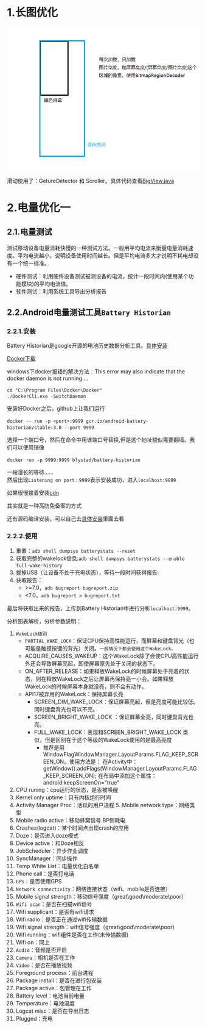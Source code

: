 # 1.长图优化

![](../images/加载长图优化.png)

滑动使用了：GetureDetector 和 Scroller。具体代码查看[BigView.java](../code/lsn8Code/BigView.java)

# 2.电量优化一

## 2.1.电量测试
测试移动设备电量消耗快慢的一种测试方法。一般用平均电流来衡量电量消耗速度。平均电流越小，说明设备使用时间越长。但是平均电流多大才说明不耗电却没有一个统一标准。

- 硬件测试：利用硬件设备测试被测设备的电流，统计一段时间内(使用某个功能模块)的平均电流值。
- 软件测试：利用系统工具导出分析报告

## 2.2.Android电量测试工具`Battery Historian`

### 2.2.1.安装

Battery Historian是google开源的电池历史数据分析工具。[具体安装](https://github.com/google/battery-historian)

[Docker下载](https://docs.docker.com/engine/install/)

windows下docker报错的解决方法：This error may also indicate that the docker daemon is not running....

```
cd "C:\Program Files\Docker\Docker"
./DockerCli.exe -SwitchDaemon
```

安装好Docker之后，github上让我们运行

`docker -- run -p <port>:9999 gcr.io/android-battery-historian/stable:3.0 --port 9999`

选择一个端口号，然后在命令中用该端口号替换<port>,但是这个地址貌似需要翻墙。我们可以使用镜像

`docker run -p 9999:9999 blystad/battery-historian`

一段漫长的等待……  
然后出现`Listening on port：9999`表示安装成功，进入`localhost:9999`

如果很慢接着安装[cdn](https://github.com/justjavac/ReplaceGoogleCDN/)

其实就是一种高防免备案的方式



还有源码编译安装，可以自己去[具体安装](https://github.com/google/battery-historian)里面去看

### 2.2.2.使用

1. 重置：`adb shell dumpsys batterystats --reset`
2. 获取完整的wakelock信息:`adb shell dumpsys batterystats --enable full-wake-history `
3. 拔掉USB（让设备不处于充电状态），等待一段时间获得报告:
4. 获取报告：
   - &gt;=7.0，`adb bugreport bugreport.zip`
   - &lt;7.0，`adb bugreport > bugreport.txt`

最后将获取出来的报告，上传到Battery Historian中进行分析`localhost:9999`。

分析图表解析，分析参数说明：
1. `WakeLock级别`
   - `PARTIAL_WAKE_LOCK`：保证CPU保持高性能运行，而屏幕和键盘背光（也可能是触摸按键的背光）关闭。`一般情况下都会使用这个WakeLock。`
   - ACQUIRE_CAUSES_WAKEUP：这个WakeLock除了会使CPU高性能运行外还会导致屏幕亮起，即使屏幕原先处于关闭的状态下。
   - ON_AFTER_RELEASE：如果释放WakeLock的时候屏幕处于亮着的状态，则在释放WakeLock之后让屏幕再保持亮一小会。如果释放WakeLock的时候屏幕本身就没亮，则不会有动作。
   - API17被弃用的WakeLock：保持屏幕长亮
     - SCREEN_DIM_WAKE_LOCK：保证屏幕亮起，但是亮度可能比较低。同时键盘背光也可以不亮。
     - SCREEN_BRIGHT_WAKE_LOCK ：保证屏幕全亮，同时键盘背光也亮。
     - FULL_WAKE_LOCK：表现和SCREEN_BRIGHT_WAKE_LOCK 类似，但是区别在于这个等级的WakeLock使用的是最高亮度
       - 推荐是用WindowFlagWindowManager.LayoutParams.FLAG_KEEP_SCREEN_ON。使用方法是：
         在Activity中： getWindow().addFlags(WindowManager.LayoutParams.FLAG_KEEP_SCREEN_ON);
         在布局中添加这个属性：android:keepScreenOn="true"
2. CPU runing：cpu运行的状态，是否被唤醒
3. Kernel only uptime：只有内核运行时间
4. Activity Manager Proc：活跃的用户进程
   5. Mobile network type：网络类型
5. Mobile radio active：移动蜂窝信号 BP侧耗电
6. Crashes(logcat)：某个时间点出现crash的应用
7. Doze：是否进入doze模式
8. Device active：和Doze相反
9. JobScheduler：异步作业调度
10. SyncManager：同步操作
11. Temp White List：电量优化白名单
12. Phone call：是否打电话
13. `GPS`：是否使用GPS
14. `Network connectivity`：网络连接状态（wifi、mobile是否连接）
15. Mobile signal strength：移动信号强度（great\good\moderate\poor）
16. `Wifi scan`：是否在扫描wifi信号
17. Wifi supplicant：是否有wifi请求
18. Wifi radio：是否正在通过wifi传输数据
19. Wifi signal strength：wifi信号强度（great\good\moderate\poor）
20. Wifi running：wifi组件是否在工作(未传输数据)
21. Wifi on：同上
22. `Audio`：音频是否开启
23. `Camera`：相机是否在工作
24. `Video`：是否在播放视频
25. Foreground process：前台进程
26. Package install：是否在进行包安装
27. Package active：包管理在工作
28. Battery level：电池当前电量
29. Temperature：电池温度
30. Logcat misc：是否在导出日志
31. Plugged：充电












